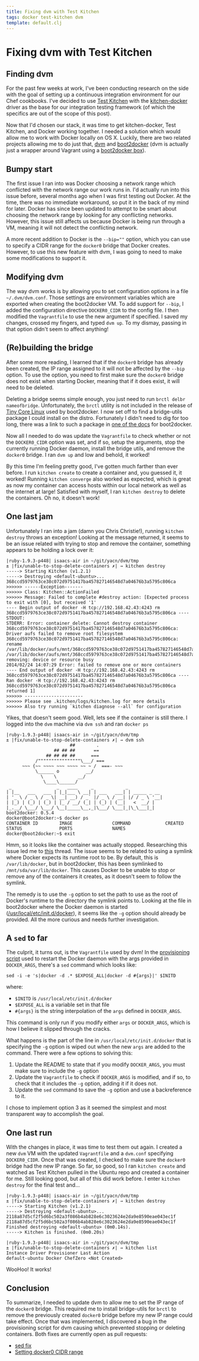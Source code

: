 ```yaml
---
title: Fixing dvm with Test Kitchen
tags: docker test-kitchen dvm
template: default.clj
---
```


# Fixing dvm with Test Kitchen

## Finding dvm

For the past few weeks at work, I've been conducting research on the side with the goal of setting up a 
continuous integration environment for our Chef cookbooks. I've decided to use [Test Kitchen](https://kitchen.ci)
with the [kitchen-docker](https://github.com/portertech/kitchen-docker) driver as the base
for our integration testing framework (of which the specifics are out of the scope of this post).

Now that I'd chosen our stack, it was time to get kitchen-docker, Test Kitchen, and Docker working
together. I needed a solution which would allow me to work with Docker locally on OS X. Luckily,
there are two related projects allowing me to do just that, [dvm](https://github.com/fnichol/dvm)
and [boot2docker](https://github.com/boot2docker/boot2docker) (dvm is actually just a wrapper around
Vagrant using a [boot2docker box](https://github.com/mitchellh/boot2docker-vagrant-box)).

## Bumpy start

The first issue I ran into was Docker choosing a network range which conflicted with the network
range our work runs in. I'd actually run into this issue before, several months ago when I was
first testing out Docker. At the time, there was no immediate workaround, so put it in the back of
my mind for later. Docker has since been updated to attempt to be smart about choosing the network
range by looking for any conflicting networks. However, this issue still affects us because Docker
is being run through a VM, meaning it will not detect the conflicting network.

A more recent addition to Docker is the `--bip=""` option, which you can use to specify a CIDR range
for the `docker0` bridge that Docker creates. However, to use this new feature with dvm, I was going
to need to make some modifications to support it.

## Modifying dvm

The way dvm works is by allowing you to set configuration options in a file `~/.dvm/dvm.conf`. Those
settings are environment variables which are exported when creating the boot2docker VM. To add support
for `--bip`, I added the configuration directive `DOCKER0_CIDR` to the config file. I then modified
the `Vagrantfile` to use the new argument if specified. I saved my changes, crossed my fingers, and
typed `dvm up`. To my dismay, passing in that option didn't seem to affect anything!

## (Re)building the bridge

After some more reading, I learned that if the `docker0` bridge has already been created, the
IP range assigned to it will not be affected by the `--bip` option. To use the option, you need to
first make sure the `docker0` bridge does not exist when starting Docker, meaning that if it does
exist, it will need to be deleted.

Deleting a bridge seems simple enough, you just need to run `brctl delbr nameofbridge`. Unfortunately,
the `brctl` utility is not included in the release of [Tiny Core Linux](http://www.tinycorelinux.net/)
used by boot2docker. I now set off to find a bridge-utils package I could install on the distro. Fortunately
I didn't need to dig for too long, there was a link to such a package in
[one of the docs](https://github.com/boot2docker/boot2docker/blob/master/doc/FAQ.md) for boot2docker.

Now all I needed to do was update the `Vagrantfile` to check whether or not the `DOCKER0_CIDR` option
was set, and if so, setup the arguments, stop the currently running Docker daemon, install the bridge
utils, and remove the `docker0` bridge. I ran `dvm up` and low and behold, it worked!

By this time I'm feeling pretty good, I've gotten much farther than ever before. I run `kitchen create`
to create a container and, you guessed it, it worked! Running `kitchen converge` also worked as expected,
which is great as now my container can access hosts within our local network as well as the internet at
large! Satisfied with myself, I ran `kitchen destroy` to delete the containers. Oh no, it doesn't work!

## One last jam

Unfortunately I ran into a jam (damn you Chris Christie!), running `kitchen destroy` throws an exception!
Looking at the message returned, it seems to be an issue related with trying to stop and remove the
container, something appears to be holding a lock over it:

    |ruby-1.9.3-p448| isaacs-air in ~/git/yacn/dvm/tmp
    ± |fix/unable-to-stop-delete-containers ✗| → kitchen destroy
    -----> Starting Kitchen (v1.2.1)
    -----> Destroying <default-ubuntu>...
    368ccd5979763ce38c072d9751417ba457827146548d7a04676b3a5795c806ca
    >>>>>> ------Exception-------
    >>>>>> Class: Kitchen::ActionFailed
    >>>>>> Message: Failed to complete #destroy action: [Expected process to exit with [0], but received '1'
    ---- Begin output of docker -H tcp://192.168.42.43:4243 rm 368ccd5979763ce38c072d9751417ba457827146548d7a04676b3a5795c806ca ----
    STDOUT:
    STDERR: Error: container_delete: Cannot destroy container 368ccd5979763ce38c072d9751417ba457827146548d7a04676b3a5795c806ca: Driver aufs failed to remove root filesystem 368ccd5979763ce38c072d9751417ba457827146548d7a04676b3a5795c806ca: rename /var/lib/docker/aufs/mnt/368ccd5979763ce38c072d9751417ba457827146548d7a04676b3a5795c806ca /var/lib/docker/aufs/mnt/368ccd5979763ce38c072d9751417ba457827146548d7a04676b3a5795c806ca-removing: device or resource busy
    2014/02/24 14:07:29 Error: failed to remove one or more containers
    ---- End output of docker -H tcp://192.168.42.43:4243 rm 368ccd5979763ce38c072d9751417ba457827146548d7a04676b3a5795c806ca ----
    Ran docker -H tcp://192.168.42.43:4243 rm 368ccd5979763ce38c072d9751417ba457827146548d7a04676b3a5795c806ca returned 1]
    >>>>>> ----------------------
    >>>>>> Please see .kitchen/logs/kitchen.log for more details
    >>>>>> Also try running `kitchen diagnose --all` for configuration

Yikes, that doesn't seem good. Well, lets see if the container is still there. I logged into the `dvm`
machine via `dvm ssh` and ran `docker ps`

    |ruby-1.9.3-p448| isaacs-air in ~/git/yacn/dvm/tmp
    ± |fix/unable-to-stop-delete-containers ✗| → dvm ssh
                            ##        .
                      ## ## ##       ==
                   ## ## ## ##      ===
               /""""""""""""""""\___/ ===
          ~~~ {~~ ~~~~ ~~~ ~~~~ ~~ ~ /  ===- ~~~
               \______ o          __/
                 \    \        __/
                  \____\______/
     _                 _   ____     _            _
    | |__   ___   ___ | |_|___ \ __| | ___   ___| | _____ _ __
    | '_ \ / _ \ / _ \| __| __) / _` |/ _ \ / __| |/ / _ \ '__|
    | |_) | (_) | (_) | |_ / __/ (_| | (_) | (__|   <  __/ |
    |_.__/ \___/ \___/ \__|_____\__,_|\___/ \___|_|\_\___|_|
    boot2docker: 0.5.4
    docker@boot2docker:~$ docker ps
    CONTAINER ID        IMAGE               COMMAND             CREATED             STATUS              PORTS               NAMES
    docker@boot2docker:~$ exit

Hmm, so it looks like the container was actually stopped. Researching this issue led me to
[this](https://github.com/dotcloud/docker/issues/2714#issuecomment-34408878)
thread. The issue seems to be related to using a symlink where Docker expects its runtime root to be.
By default, this is `/var/lib/docker`, but in boot2docker, this has been symlinked to 
`/mnt/sda/var/lib/docker`. This causes Docker to be unable to stop or remove any of the containers
it creates, as it doesn't seem to follow the symlink. 

The remedy is to use the `-g` option to set the path to use as the root of Docker's runtime to the
directory the symlink points to. Looking at the file in boot2docker where the Docker daemon is
started ([/usr/local/etc/init.d/docker](https://github.com/boot2docker/boot2docker/blob/master/rootfs/rootfs/usr/local/etc/init.d/docker#L18)),
it seems like the `-g` option should already be provided. All the more curious and needs further
investigation.

## A `sed` to far

The culprit, it turns out, is the `Vagrantfile` used by dvm! In the [provisioning script](https://github.com/fnichol/dvm/blob/master/Vagrantfile#L89)
used to restart the Docker daemon with the args provided in `DOCKER_ARGS`, there's a `sed` command which
looks like:

    sed -i -e 's|docker -d .* $EXPOSE_ALL|docker -d #{args}|' $INITD

where: 

* `$INITD` is `/usr/local/etc/init.d/docker`
* `$EXPOSE_ALL` is a variable set in that file
* `#{args}` is the string interpolation of the `args` defined in `DOCKER_ARGS`.

This command is only run if you modify either `args` or `DOCKER_ARGS`, which is how I believe
it slipped through the cracks.

What happens is the part of the line in `/usr/local/etc/init.d/docker` that is specifying the `-g`
option is wiped out when the new `args` are added to the command. There were a few options to
solving this:

1. Update the README to state that if you modify `DOCKER_ARGS`, you must make sure to include
the `-g` option
2. Update the `Vagrantfile` to check if `DOCKER_ARGS` is modified, and if so, to check that it
includes the `-g` option, adding it if it does not.
3. Update the `sed` command to save the `-g` option and use a backreference to it.

I chose to implement option 3 as it seemed the simplest and most transparent way to accomplish
the goal.

## One last run

With the changes in place, it was time to test them out again. I created a new `dvm` VM with the
updated `Vagrantfile` and a `dvm.conf` specifying `DOCKER0_CIDR`. Once that was created, I checked
to make sure the `docker0` bridge had the new IP range. So far, so good, so I ran `kitchen create`
and watched as Test Kitchen pulled in the Ubuntu repo and created a container for me. Still looking
good, but all of this did work before. I enter `kitchen destroy` for the final test and...

    |ruby-1.9.3-p448| isaacs-air in ~/git/yacn/dvm/tmp
    ± |fix/unable-to-stop-delete-containers ✗| → kitchen destroy
    -----> Starting Kitchen (v1.2.1)
    -----> Destroying <default-ubuntu>...
    2118a87d5cf2f5d6bc502a3f086b4ab828e6c3023624e2da9e8590eae043ec1f
    2118a87d5cf2f5d6bc502a3f086b4ab828e6c3023624e2da9e8590eae043ec1f
    Finished destroying <default-ubuntu> (0m0.14s).
    -----> Kitchen is finished. (0m0.20s)
     
    |ruby-1.9.3-p448| isaacs-air in ~/git/yacn/dvm/tmp
    ± |fix/unable-to-stop-delete-containers ✗| → kitchen list
    Instance Driver Provisioner Last Action
    default-ubuntu Docker ChefZero <Not Created>

WooHoo! It works! 

## Conclusion

To summarize, I needed to update dvm to allow me to set the IP range of the `docker0` bridge.
This required me to install bridge-utils for `brctl` to remove the previously created `docker0`
bridge before my new IP range could take effect. Once that was implemented, I discovered a bug
in the provisioning script for dvm causing which prevented stopping or deleting containers. Both
fixes are currently open as pull requests:

* [sed fix](https://github.com/fnichol/dvm/pull/21)
* [Setting docker0 CIDR range](https://github.com/fnichol/dvm/pull/22)
